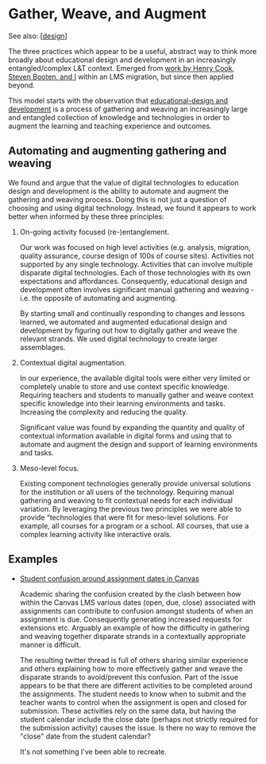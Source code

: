 <!--
 Copyright (C) 2023 David Jones
 
 This file is part of memex.
 
 memex is free software: you can redistribute it and/or modify
 it under the terms of the GNU General Public License as published by
 the Free Software Foundation, either version 3 of the License, or
 (at your option) any later version.
 
 memex is distributed in the hope that it will be useful,
 but WITHOUT ANY WARRANTY; without even the implied warranty of
 MERCHANTABILITY or FITNESS FOR A PARTICULAR PURPOSE.  See the
 GNU General Public License for more details.
 
 You should have received a copy of the GNU General Public License
 along with memex.  If not, see <http://www.gnu.org/licenses/>.
-->

# Gather, Weave, and Augment 

See also:  [[design]]

The three practices which appear to be a useful, abstract way to think more broadly about educational design and development in an increasingly entangled/complex L&T context.  Emerged from [work by Henry Cook, Steven Booten, and I](https://djon.es/blog/2023/02/09/gathers-weavers-and-augmenters-three-principles-for-dynamic-and-sustainable-delivery-of-quality-learning-and-teaching/) within an LMS migration, but since then applied beyond.

This model starts with the observation that [educational-design and development](../../share/blog/2023/conceptualising-educational-design.md) is a process of gathering and weaving an increasingly large and entangled collection of knowledge and technologies in order to augment the learning and teaching experience and outcomes.

## Automating and augmenting gathering and weaving 

We found and argue that the value of digital technologies to education design and development is the ability to automate and augment the gathering and weaving process. Doing this is not just a question of choosing and using digital technology. Instead, we found it appears to work better when informed by these three principles:

1. On-going activity focused (re-)entanglement.

    Our work was focused on high level activities (e.g. analysis, migration, quality assurance, course design of 100s of course sites). Activities not supported by any single technology. Activities that can involve multiple disparate digital technologies. Each of those technologies with its own expectations and affordances. Consequently, educational design and development often involves significant manual gathering and weaving - i.e. the opposite of automating and augmenting. 
	
	By starting small and continually responding to changes and lessons learned, we automated and augmented educational design and development by figuring out how to digitally gather and weave the relevant strands. We used digital technology to create larger assemblages.

2. Contextual digital augmentation.

	In our experience, the available digital tools were either very limited or completely unable to store and use context specific knowledge. Requiring teachers and students to manually gather and weave context specific knowledge into their learning environments and tasks. Increasing the complexity and reducing the quality.
	
	Significant value was found by expanding the quantity and quality of contextual information available in digital forms and using that to automate and augment the design and support of learning environments and tasks. 

3.  Meso-level focus.

    Existing component technologies generally provide universal solutions for the institution or all users of the technology. Requiring manual gathering and weaving to fit contextual needs for each individual variation. By leveraging the previous two principles we were able to provide “technologies that were fit for meso-level solutions. For example, all courses for a program or a school. All courses, that use a complex learning activity like interactive orals.

## Examples 

- [Student confusion around assignment dates in Canvas](https://twitter.com/jsench/status/1655972564089315329)

	Academic sharing the confusion created by the clash between how within the Canvas LMS various dates (open, due, close) associated with assignments can contribute to confusion amongst students of when an assignment is due.  Consequently generating increased requests for extensions etc. Arguably an example of how the difficulty in gathering and weaving together disparate strands in a contextually appropriate manner is difficult. 
	
	The resulting twitter thread is full of others sharing similar experience and others explaining how to more effectively gather and weave the disparate strands to avoid/prevent this confusion. Part of the issue appears to be that there are different activities to be completed around the assignments. The student needs to know when to submit and the teacher wants to control when the assignment is open and closed for submission. These activities rely on the same data, but having the student calendar include the close date (perhaps not strictly required for the submission activity) causes the issue.  Is there no way to remove the "close" date from the student calendar?

	It's not something I've been able to recreate.


[//begin]: # "Autogenerated link references for markdown compatibility"
[design]: design "Design"
[//end]: # "Autogenerated link references"